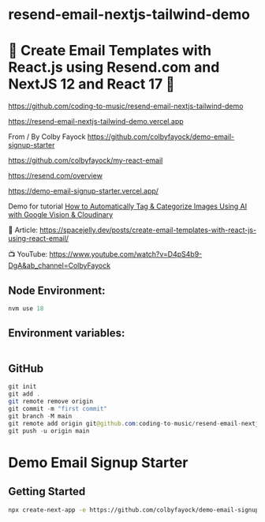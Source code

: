# resend-email-nextjs-tailwind-demo

# 🚀 Create Email Templates with React.js using Resend.com and NextJS 12 and React 17 🚀

https://github.com/coding-to-music/resend-email-nextjs-tailwind-demo

https://resend-email-nextjs-tailwind-demo.vercel.app

From / By Colby Fayock  https://github.com/colbyfayock/demo-email-signup-starter

https://github.com/colbyfayock/my-react-email

https://resend.com/overview

https://demo-email-signup-starter.vercel.app/

Demo for tutorial [How to Automatically Tag & Categorize Images Using AI with Google Vision & Cloudinary](https://www.youtube.com/watch?v=3OeEa2cZABM)

📝 Article: https://spacejelly.dev/posts/create-email-templates-with-react-js-using-react-email/

📺 YouTube: https://www.youtube.com/watch?v=D4pS4b9-DgA&ab_channel=ColbyFayock


<!-- <div style="text-align:center;">
  <img src="/images/chakra.jpg" alt="Image" />
  <p><em>Chakra Component Library with Next.js</em></p>
</div> -->

## Node Environment:

```java
nvm use 18
```

## Environment variables:

```java
```

## GitHub

```java
git init
git add .
git remote remove origin
git commit -m "first commit"
git branch -M main
git remote add origin git@github.com:coding-to-music/resend-email-nextjs-tailwind-demo.git
git push -u origin main
```

# Demo Email Signup Starter

## Getting Started

```bash
npx create-next-app -e https://github.com/colbyfayock/demo-email-signup-starter
```